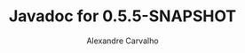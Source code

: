 ---
title: Javadoc for 0.5.5-SNAPSHOT
author: Alexandre Carvalho
menu_title: 0.5.5-SNAPSHOT
category: javadoc_docs
layout: iframe
iframe_url: /docs/0.5.5-SNAPSHOT/javadoc/overview-summary.html
order: 3
---